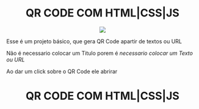 <h1 align="center"> QR CODE COM HTML|CSS|JS </h1>
<p align="center">
    <img src="https://api.qrserver.com/v1/create-qr-code/?size=150x150&data=Ol%C3%A1%20sou%20jackson%20e%20esse%20%C3%A9%20um%20projeto%20legal%20com%20js"/>
</p>
<p>Esse é um projeto básico, que gera QR Code apartir de textos ou URL</p>
<p>Não é necessario colocar um Titulo porem é <em>necessario colocar um Texto ou URL</em></p>
<p>Ao dar um click sobre o QR Code ele abrirar</p><h1 align="center"> QR CODE COM HTML|CSS|JS </h1>
